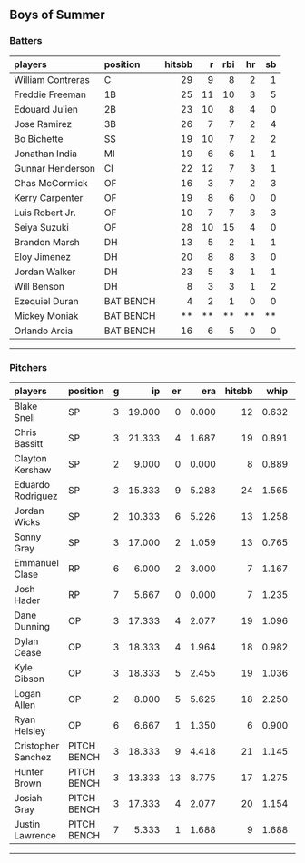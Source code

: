 ## Boys of Summer

### Batters

 
|players           |position  | hitsbb|  r| rbi| hr| sb| 
|:-----------------|:---------|------:|--:|---:|--:|--:| 
|William Contreras |C         |     29|  9|   8|  2|  1| 
|Freddie Freeman   |1B        |     25| 11|  10|  3|  5| 
|Edouard Julien    |2B        |     23| 10|   8|  4|  0| 
|Jose Ramirez      |3B        |     26|  7|   7|  2|  4| 
|Bo Bichette       |SS        |     19| 10|   7|  2|  2| 
|Jonathan India    |MI        |     19|  6|   6|  1|  1| 
|Gunnar Henderson  |CI        |     22| 12|   7|  3|  1| 
|Chas McCormick    |OF        |     16|  3|   7|  2|  3| 
|Kerry Carpenter   |OF        |     19|  8|   6|  0|  0| 
|Luis Robert Jr.   |OF        |     10|  7|   7|  3|  3| 
|Seiya Suzuki      |OF        |     28| 10|  15|  4|  0| 
|Brandon Marsh     |DH        |     13|  5|   2|  1|  1| 
|Eloy Jimenez      |DH        |     20|  8|   8|  3|  0| 
|Jordan Walker     |DH        |     23|  5|   3|  1|  1| 
|Will Benson       |DH        |      8|  3|   3|  1|  2| 
|Ezequiel Duran    |BAT BENCH |      4|  2|   1|  0|  0| 
|Mickey Moniak     |BAT BENCH |     **| **|  **| **| **| 
|Orlando Arcia     |BAT BENCH |     16|  6|   5|  0|  0| 


* * *

### Pitchers

 
|players            |position    |  g|     ip| er|   era| hitsbb|  whip| so|  w| sv| 
|:------------------|:-----------|--:|------:|--:|-----:|------:|-----:|--:|--:|--:| 
|Blake Snell        |SP          |  3| 19.000|  0| 0.000|     12| 0.632| 25|  1|  0| 
|Chris Bassitt      |SP          |  3| 21.333|  4| 1.687|     19| 0.891| 25|  2|  0| 
|Clayton Kershaw    |SP          |  2|  9.000|  0| 0.000|      8| 0.889|  9|  1|  0| 
|Eduardo Rodriguez  |SP          |  3| 15.333|  9| 5.283|     24| 1.565| 11|  1|  0| 
|Jordan Wicks       |SP          |  2| 10.333|  6| 5.226|     13| 1.258|  8|  1|  0| 
|Sonny Gray         |SP          |  3| 17.000|  2| 1.059|     13| 0.765| 18|  1|  0| 
|Emmanuel Clase     |RP          |  6|  6.000|  2| 3.000|      7| 1.167|  6|  1|  4| 
|Josh Hader         |RP          |  7|  5.667|  0| 0.000|      7| 1.235|  6|  2|  4| 
|Dane Dunning       |OP          |  3| 17.333|  4| 2.077|     19| 1.096| 14|  2|  0| 
|Dylan Cease        |OP          |  3| 18.333|  4| 1.964|     18| 0.982| 24|  1|  0| 
|Kyle Gibson        |OP          |  3| 18.333|  5| 2.455|     19| 1.036| 13|  1|  0| 
|Logan Allen        |OP          |  2|  8.000|  5| 5.625|     18| 2.250|  6|  0|  0| 
|Ryan Helsley       |OP          |  6|  6.667|  1| 1.350|      6| 0.900| 11|  0|  5| 
|Cristopher Sanchez |PITCH BENCH |  3| 18.333|  9| 4.418|     21| 1.145| 22|  1|  0| 
|Hunter Brown       |PITCH BENCH |  3| 13.333| 13| 8.775|     17| 1.275| 16|  1|  0| 
|Josiah Gray        |PITCH BENCH |  3| 17.333|  4| 2.077|     20| 1.154| 21|  1|  0| 
|Justin Lawrence    |PITCH BENCH |  7|  5.333|  1| 1.688|      9| 1.688|  7|  0|  1| 


* * *


